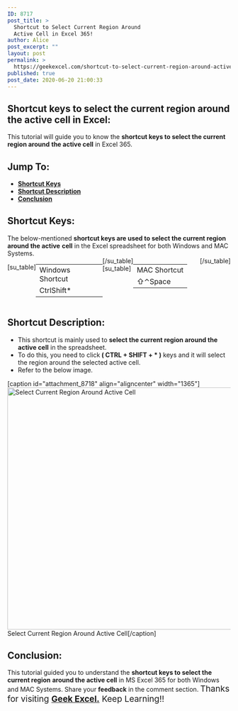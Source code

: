 ```yaml
---
ID: 8717
post_title: >
  Shortcut to Select Current Region Around
  Active Cell in Excel 365!
author: Alice
post_excerpt: ""
layout: post
permalink: >
  https://geekexcel.com/shortcut-to-select-current-region-around-active-cell-in-excel-365/
published: true
post_date: 2020-06-20 21:00:33
---
```

<h2>Shortcut keys to select the current region around the active cell in Excel:</h2>
This tutorial will guide you to know the <strong>shortcut keys to select the current region around</strong> <strong>the active cell</strong> in Excel 365.
<h2>Jump To:</h2>
<ul>
 	<li><strong><a href="#1">Shortcut Keys</a></strong></li>
 	<li><strong><a href="#2">Shortcut Description</a></strong></li>
 	<li><strong><a href="#3">Conclusion</a></strong></li>
</ul>
<h2 id="1">Shortcut Keys:</h2>
The below-mentioned <strong>shortcut keys are used to select the current region around the active</strong> <strong>cell</strong> in the Excel spreadsheet for both Windows and MAC Systems.
<div style="display: flex;">

[su_table]
<table>
<tbody>
<tr>
<td>Windows Shortcut</td>
</tr>
<tr>
<td style="display: flex;"><span class="key-flex"><span class="win-key" style="width: 120px;"><span class="custom-span-key">Ctrl</span></span></span><span class="key-flex"><span class="win-key" style="width: 120px;"><span class="custom-span-key">Shift</span></span></span><span class="key-flex"><span class="win-key"><span class="custom-span-key">*</span></span></span></td>
</tr>
</tbody>
</table>
[/su_table]
[su_table]
<table style="float: right;">
<tbody>
<tr>
<td>MAC Shortcut</td>
</tr>
<tr>
<td style="display: flex;"><span class="key-flex"><span class="mac-key"><span class="custom-span-key">⇧</span></span></span><span class="key-flex"><span class="mac-key"><span class="custom-span-key">⌃</span></span></span><span class="key-flex"><span class="mac-key" style="width: 120px;"><span class="custom-span-key">Space</span></span></span></td>
</tr>
</tbody>
</table>
[/su_table]

</div>
<h2 id="2">Shortcut Description:</h2>
<ul>
 	<li>This shortcut is mainly used to <strong>select the current region around the active cell</strong> in the spreadsheet.</li>
 	<li>To do this, you need to click<strong> ( CTRL + SHIFT + * )</strong> keys and it will select the region around the selected active cell.</li>
 	<li>Refer to the below image.</li>
</ul>
[caption id="attachment_8718" align="aligncenter" width="1365"]<img class="size-full wp-image-8718" src="https://geekexcel.com/wp-content/uploads/2020/06/Screenshot_4-1.png" alt="Select Current Region Around Active Cell" width="1365" height="546" /> Select Current Region Around Active Cell[/caption]
<h2 id="3">Conclusion:</h2>
This tutorial guided you to understand the <strong>shortcut keys to select the current region</strong> <strong>around the active cell</strong> in MS Excel 365 for both Windows and MAC Systems. Share your <strong>feedback</strong> in the comment section. <span style="font-size: 19px;">Thanks for visiting <strong><a href="https://geekexcel.com/">Geek Excel.</a></strong> Keep Learning!!</span>